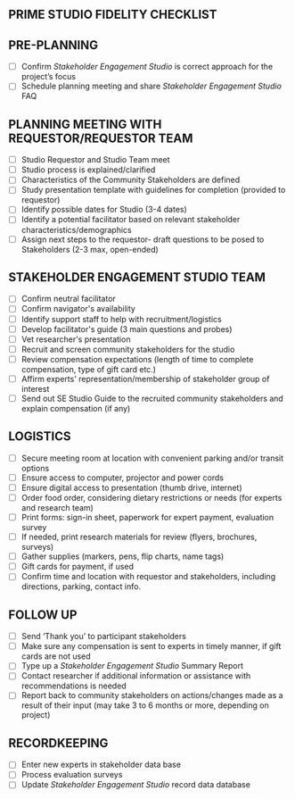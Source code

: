 ## PRIME STUDIO FIDELITY CHECKLIST 


## PRE-PLANNING ##

- [ ] Confirm <i>Stakeholder Engagement Studio</i> is correct approach for the project’s focus
- [ ] Schedule planning meeting and share <i>Stakeholder Engagement Studio</i> FAQ

## PLANNING MEETING WITH REQUESTOR/REQUESTOR TEAM ##

- [ ] Studio Requestor and Studio Team meet
- [ ] Studio process is explained/clarified
- [ ] Characteristics of the Community Stakeholders are defined
- [ ] Study presentation template with guidelines for completion (provided to requestor)
- [ ] Identify possible dates for Studio (3-4 dates)
- [ ] Identify a potential facilitator based on relevant stakeholder characteristics/demographics
- [ ] Assign next steps to the requestor- draft questions to be posed to Stakeholders (2-3 max, open-ended)

## STAKEHOLDER ENGAGEMENT STUDIO TEAM ##

- [ ] Confirm neutral facilitator
- [ ] Confirm navigator's availability
- [ ] Identify support staff to help with recruitment/logistics
- [ ] Develop facilitator's guide (3 main questions and probes)
- [ ] Vet researcher's presentation
- [ ] Recruit and screen community stakeholders for the studio 
- [ ] Review compensation expectations (length of time to complete compensation, type of gift card etc.)
- [ ] Affirm experts' representation/membership of stakeholder group of interest
- [ ] Send out SE Studio Guide to the recruited community stakeholders and explain compensation (if any)

## LOGISTICS ##

- [ ] Secure meeting room at location with convenient parking and/or transit options
- [ ] Ensure access to computer, projector and power cords
- [ ] Ensure digital access to presentation (thumb drive, internet)
- [ ] Order food order, considering dietary restrictions or needs (for experts and research team)
- [ ] Print forms: sign-in sheet, paperwork for expert payment, evaluation survey
- [ ] If needed, print research materials for review (flyers, brochures, surveys)
- [ ] Gather supplies (markers, pens, flip charts, name tags)
- [ ] Gift cards for payment, if used
- [ ] Confirm time and location with requestor and stakeholders, including directions, parking, contact info.

## FOLLOW UP ##

- [ ] Send ‘Thank you’ to participant stakeholders 
- [ ] Make sure any compensation is sent to experts in timely manner, if gift cards are not used 
- [ ] Type up a <i>Stakeholder Engagement Studio</i> Summary Report
- [ ] Contact researcher if additional information or assistance with recommendations is needed
- [ ] Report back to community stakeholders on actions/changes made as a result of their input (may take 3 to 6 months or more, depending on project)

## RECORDKEEPING ##

- [ ] Enter new experts in stakeholder data base
- [ ] Process evaluation surveys
- [ ] Update <i>Stakeholder Engagement Studio</i> record data database
